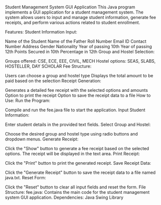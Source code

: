 Student Management System GUI Application
This Java program implements a GUI application for a student management system. The system allows users to input and manage student information, generate fee receipts, and perform various actions related to student enrollment.

Features:
Student Information Input:

Name of the Student
Name of the Father
Roll Number
Email ID
Contact Number
Address
Gender
Nationality
Year of passing 10th
Year of passing 12th
Points Secured in 10th
Percentage in 12th
Group and Hostel Selection:

Groups offered: CSE, ECE, EEE, CIVIL, MECH
Hostel options: SEAS, SLABS, HOSTELLER, DAY SCHOLAR
Fee Structure:

Users can choose a group and hostel type
Displays the total amount to be paid based on the selection
Receipt Generation:

Generates a detailed fee receipt with the selected options and amounts
Option to print the receipt
Option to save the receipt data to a file
How to Use:
Run the Program:

Compile and run the fee.java file to start the application.
Input Student Information:

Enter student details in the provided text fields.
Select Group and Hostel:

Choose the desired group and hostel type using radio buttons and dropdown menus.
Generate Receipt:

Click the "Show" button to generate a fee receipt based on the selected options.
The receipt will be displayed in the text area.
Print Receipt:

Click the "Print" button to print the generated receipt.
Save Receipt Data:

Click the "Generate Receipt" button to save the receipt data to a file named java.txt.
Reset Form:

Click the "Reset" button to clear all input fields and reset the form.
File Structure:
fee.java:
Contains the main code for the student management system GUI application.
Dependencies:
Java Swing Library
